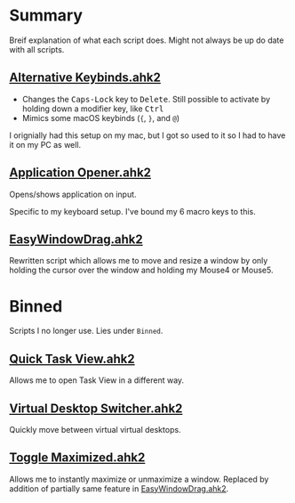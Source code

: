 # Summary
Breif explanation of what each script does. Might not always be up do date with all scripts.

## [Alternative Keybinds.ahk2](/Scripts/Alternative%20Keybinds.ahk2)
- Changes the <kbd>Caps-Lock</kbd> key to <kbd>Delete</kbd>. Still possible to activate by holding down a modifier key, like <kbd>Ctrl</kbd>
- Mimics some macOS keybinds (`{`, `}`, and `@`)

I orignially had this setup on my mac, but I got so used to it so I had to have it on my PC as well.
## [Application Opener.ahk2](/Scripts/Application%20Opener.ahk2)
Opens/shows application on input.

Specific to my keyboard setup. I've bound my 6 macro keys to this.

## [EasyWindowDrag.ahk2](/Scripts/EasyWindowDrag.ahk2)
Rewritten script which allows me to move and resize a window by only holding the cursor over the window and holding my Mouse4 or Mouse5.

# Binned
Scripts I no longer use. Lies under `Binned`.

## [Quick Task View.ahk2](/Scripts/Quick%20Task%20View.ahk2)
Allows me to open Task View in a different way.

## [Virtual Desktop Switcher.ahk2](/Scripts/Virtual%20Desktop%20Switcher.ahk2)
Quickly move between virtual virtual desktops.

## [Toggle Maximized.ahk2](/Scripts/Toggle%20Maximized.ahk2)
Allows me to instantly maximize or unmaximize a window. Replaced by addition of partially same feature in [EasyWindowDrag.ahk2](#easywindowdragahk2).
